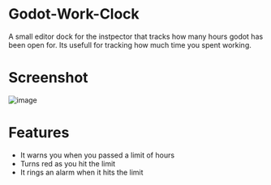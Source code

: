 # Godot-Work-Clock
A small editor dock for the instpector that tracks how many hours godot has been open for.
Its usefull for tracking how much time you spent working.
# Screenshot
![image](https://github.com/emanvidmaker/Work-Clock/assets/16447282/55893635-1ae5-45ef-9823-2267d7ab0d90)
# Features
* It warns you when you passed a limit of hours
* Turns red as you hit the limit
* It rings an alarm when it hits the limit  
